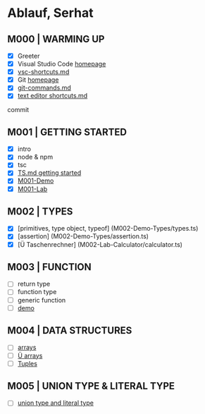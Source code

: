 # Ablauf, Serhat

## M000 | WARMING UP

- [x] Greeter
- [x] Visual Studio Code [homepage](https://code.visualstudio.com/)
- [x] [vsc-shortcuts.md](SHORTCUTS-VSCODE.md)
- [x] Git [homepage](https://git-scm.com)
- [x] [git-commands.md](GIT-COMMANDS.md)
- [x] [text editor shortcuts.md](SHORTCUTS-EDITOR.md)

commit

## M001 | GETTING STARTED

- [x] intro
- [x] node & npm
- [x] tsc
- [x] [TS.md getting started](typescript.md#ts--getting-started)
- [x] [M001-Demo](M001-Demo-Helloworld/greeter.ts)
- [x] [M001-Lab](M001-Lab-LoginForm/m1-Aufgabenstellung.md)

## M002 | TYPES

- [x] [primitives, type object, typeof] (M002-Demo-Types/types.ts)
- [x] [assertion] (M002-Demo-Types/assertion.ts)
- [x] [Ü Taschenrechner] (M002-Lab-Calculator/calculator.ts)

## M003 | FUNCTION

- [ ] return type
- [ ] function type
- [ ] generic function
- [ ] [demo](M003-Demo-Functions/functions.ts)

## M004 | DATA STRUCTURES

- [ ] [arrays](M004-Demo-DataStructures/arrays.ts)
- [ ] [Ü arrays](M004-Lab-DataStructures/genericFctNArrays.ts)
- [ ] [Tuples](M004-Demo-DataStructures/tuples.ts)
  
## M005 | UNION TYPE & LITERAL TYPE

- [ ] [union type and literal type](M005-Demo-UnionTypeAndLiteralType/unionTypeAndLiteralType.ts)

